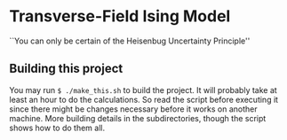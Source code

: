 # Transverse-Field Ising Model

``You can only be certain of the Heisenbug Uncertainty Principle''

## Building this project

You may run `$ ./make_this.sh` to build the project.
It will probably take at least an hour to do the calculations.
So read the script before executing it since there might be
changes necessary before it works on another machine.
More building details in the subdirectories, though the script
shows how to do them all.
